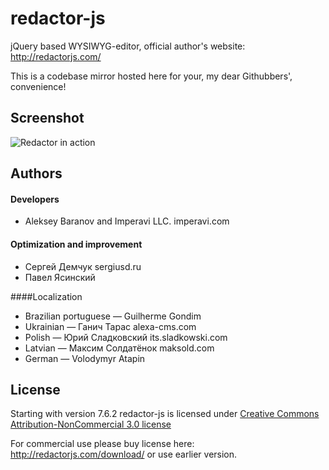 redactor-js
===========

jQuery based WYSIWYG-editor, official author's website: http://redactorjs.com/

This is a codebase mirror hosted here for your, my dear Githubbers', convenience!


## Screenshot
![Redactor in action](https://github.com/dybskiy/redactor-js/raw/master/redactor-js.png)

## Authors

#### Developers

* Aleksey Baranov and Imperavi LLC. imperavi.com

#### Optimization and improvement

* Сергей Демчук sergiusd.ru
* Павел Ясинский

####Localization

* Brazilian portuguese — Guilherme Gondim
* Ukrainian — Ганич Тарас alexa-cms.com
* Polish — Юрий Сладковский its.sladkowski.com
* Latvian — Максим Солдатёнок maksold.com
* German — Volodymyr Atapin

## License
Starting with version 7.6.2 redactor-js is licensed under [Creative Commons Attribution-NonCommercial 3.0 license](http://creativecommons.org/licenses/by-nc/3.0/)

For commercial use please buy license here: http://redactorjs.com/download/ or use earlier version.